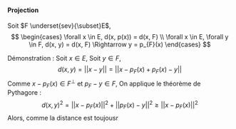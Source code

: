 #### Projection
Soit $F \underset{sev}{\subset}E$,
$$
\begin{cases}
\forall x \in E, d(x, p(x)) = d(x, F) \\
\forall x \in E, \forall y \in F, d(x, y) = d(x, F) \Rightarrow y = p_{F}(x)
\end{cases}
$$

Démonstration : 
Soit $x \in E$, 
Soit $y \in F$, 
$$d(x, y) = \left|\left| x-y \right|\right| = \left|\left| x - p_{F}(x) + p_{F}(x) -y \right|\right| $$
Comme $x-p_{F}(x) \in F^{\perp}$ et $p_{F} - y \in F$, 
On applique le théorème de Pythagore : 
$$d(x, y) ^{2} = \left|\left| x-p_{F}(x) \right|\right|^{2} + \left|\left| p_{F}(x) - y \right|\right| ^{2} \geq \left|\left| x - p_{F}(x) \right|\right|^{2} $$
Alors, comme la distance est toujousr
$$$$